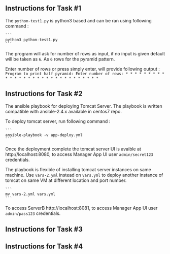 ## Instructions for Task #1 ##
 
The `python-test1.py` is python3 based and can be ran using following command :

    ```
    python3 python-test1.py
    ```
The program will ask for number of rows as input, if no input is given default will be taken as `6`. As `6` rows for the pyramid pattern.

Enter number of rows or press simply enter, will provide following output :
    ```
    Program to print half pyramid:
    Enter number of rows:
    *
    * * *
    * * * *
    * * * * * *
    * * * * * * *
    * * * * * * * * *
    ```
## Instructions for Task #2 ##    

The ansible playbook for deploying Tomcat Server. The playbook is written compatible with ansible-2.4.x available in centos7 repo.

To deploy tomcat server, run following command :

    ```
    ansible-playbook -v app-deploy.yml
    ```

Once the deployment complete the tomcat server UI is avaible at http://localhost:8080, to access Manager App UI user `admin/secret123` credentials. 

The playbook is flexible of installing tomcat server instances on same machine. Use `vars-2.yml` instead on `vars.yml` to deploy another instance of tomcat on same VM at different location and port number.

    ```
    mv vars-2.yml vars.yml
    ```
To access ServerB  http://localhost:8081, to access Manager App UI user `admin/pass123` credentials. 

## Instructions for Task #3 ##



## Instructions for Task #4 ##